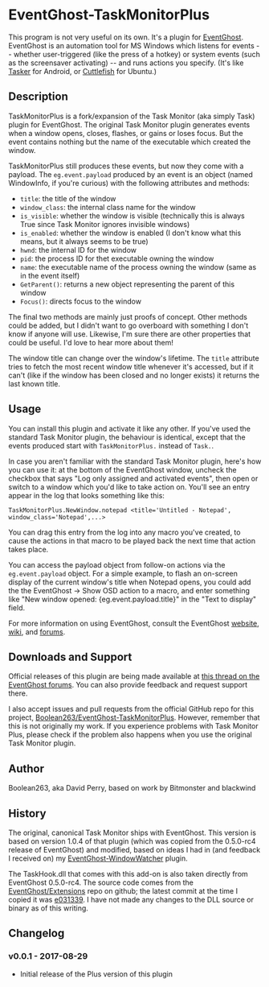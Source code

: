 # EventGhost-TaskMonitorPlus

This program is not very useful on its own. It's a plugin for
[EventGhost](http://www.eventghost.net/).
EventGhost is an automation tool for MS Windows
which listens for events -- whether user-triggered (like the press of a hotkey)
or system events (such as the screensaver activating) -- and runs actions
you specify. (It's like [Tasker](http://tasker.dinglisch.net/) for Android, or
[Cuttlefish](https://launchpad.net/cuttlefish) for Ubuntu.)

## Description

TaskMonitorPlus is a fork/expansion of the Task Monitor (aka simply Task)
plugin for EventGhost. The original Task Monitor plugin generates events
when a window opens, closes, flashes, or gains or loses focus. But the event
contains nothing but the name of the executable which created the window.

TaskMonitorPlus still produces these events, but now they come with a payload.
The `eg.event.payload` produced by an event is an object (named WindowInfo,
if you're curious) with the following attributes and methods:

* `title`: the title of the window
* `window_class`: the internal class name for the window
* `is_visible`: whether the window is visible (technically this is always True
  since Task Monitor ignores invisible windows)
* `is_enabled`: whether the window is enabled (I don't know what this means,
  but it always seems to be true)
* `hwnd`: the internal ID for the window
* `pid`: the process ID for thet executable owning the window
* `name`: the executable name of the process owning the window (same as in
  the event itself)
* `GetParent()`: returns a new object representing the parent of this window
* `Focus()`: directs focus to the window

The final two methods are mainly just proofs of concept. Other methods could
be added, but I didn't want to go overboard with something I don't know if
anyone will use. Likewise, I'm sure there are other properties that could
be useful. I'd love to hear more about them!

The window title can change over the window's lifetime. The `title` attribute
tries to fetch the most recent window title whenever it's accessed, but if it
can't (like if the window has been closed and no longer exists) it returns
the last known title.

## Usage

You can install this plugin and activate it like any other.
If you've used the standard Task Monitor plugin, the behaviour is identical,
except that the events produced start with `TaskMonitorPlus.` instead
of `Task.`.

In case you aren't familiar with the standard Task Monitor plugin, here's
how you can use it: at the bottom of the EventGhost window, uncheck the
checkbox that says "Log only assigned and activated events", then open
or switch to a window which you'd like to take action on. You'll see an
entry appear in the log that looks something like this:

    TaskMonitorPlus.NewWindow.notepad <title='Untitled - Notepad', window_class='Notepad',...>

You can drag this entry from the log into any macro you've created, to cause
the actions in that macro to be played back the next time that action takes
place.

You can access the payload object from follow-on actions via the
`eg.event.payload` object. For a simple example, to flash an on-screen display
of the current window's title when Notepad opens, you could add the
the EventGhost → Show OSD action to a macro, and enter something like
"New window opened: {eg.event.payload.title}" in the "Text to display" field.

For more information on using EventGhost, consult the EventGhost
[website](http://www.eventghost.net/),
[wiki](http://www.eventghost.net/mediawiki/), and
[forums](http://www.eventghost.net/forum/).

## Downloads and Support

Official releases of this plugin are being made available at
[this thread on the EventGhost forums](http://www.eventghost.net/forum/viewtopic.php?f=9&t=???).
You can also provide
feedback and request support there. 

I also accept issues and pull requests from the official GitHub repo for
this project,
[Boolean263/EventGhost-TaskMonitorPlus](https://github.com/Boolean263/EventGhost-TaskMonitorPlus).
However, remember that this is not originally my work. If you experience
problems with Task Monitor Plus, please check if the problem also happens
when you use the original Task Monitor plugin.

## Author

Boolean263, aka David Perry, based on work by Bitmonster and blackwind

## History

The original, canonical Task Monitor ships with EventGhost. This version
is based on version 1.0.4 of that plugin (which was
copied from the 0.5.0-rc4 release of EventGhost) and modified, based on ideas
I had in (and feedback I received on) my
[EventGhost-WindowWatcher](https://github.com/Boolean263/EventGhost-WindowWatcher) plugin.

The TaskHook.dll that comes with this add-on is also taken directly from
EventGhost 0.5.0-rc4. The source code comes from the
[EventGhost/Extensions](https://github.com/EventGhost/Extensions) repo
on github; the latest commit at the time I copied it was
[e031339](https://github.com/EventGhost/Extensions/commit/e0313392f10fe7458c095e57e1800ed69f6581b9).
I have not made any changes to the DLL source or binary as of this writing.

## Changelog

### v0.0.1 - 2017-08-29

* Initial release of the Plus version of this plugin
